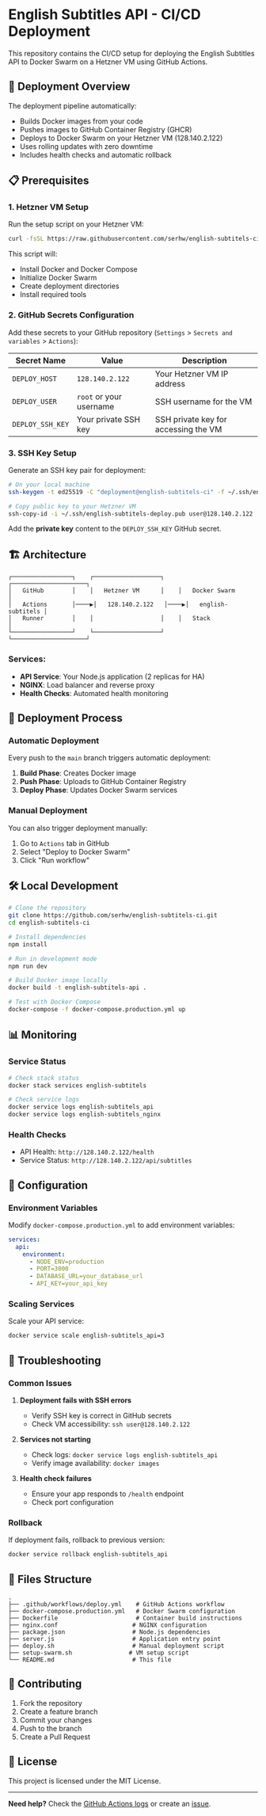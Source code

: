 # English Subtitles API - CI/CD Deployment

This repository contains the CI/CD setup for deploying the English Subtitles API to Docker Swarm on a Hetzner VM using GitHub Actions.

## 🚀 Deployment Overview

The deployment pipeline automatically:
- Builds Docker images from your code
- Pushes images to GitHub Container Registry (GHCR)
- Deploys to Docker Swarm on your Hetzner VM (128.140.2.122)
- Uses rolling updates with zero downtime
- Includes health checks and automatic rollback

## 📋 Prerequisites

### 1. Hetzner VM Setup

Run the setup script on your Hetzner VM:

```bash
curl -fsSL https://raw.githubusercontent.com/serhw/english-subtitels-ci/main/setup-swarm.sh | bash
```

This script will:
- Install Docker and Docker Compose
- Initialize Docker Swarm
- Create deployment directories
- Install required tools

### 2. GitHub Secrets Configuration

Add these secrets to your GitHub repository (`Settings` > `Secrets and variables` > `Actions`):

| Secret Name | Value | Description |
|-------------|--------|-------------|
| `DEPLOY_HOST` | `128.140.2.122` | Your Hetzner VM IP address |
| `DEPLOY_USER` | `root` or your username | SSH username for the VM |
| `DEPLOY_SSH_KEY` | Your private SSH key | SSH private key for accessing the VM |

### 3. SSH Key Setup

Generate an SSH key pair for deployment:

```bash
# On your local machine
ssh-keygen -t ed25519 -C "deployment@english-subtitels-ci" -f ~/.ssh/english-subtitels-deploy

# Copy public key to your Hetzner VM
ssh-copy-id -i ~/.ssh/english-subtitels-deploy.pub user@128.140.2.122
```

Add the **private key** content to the `DEPLOY_SSH_KEY` GitHub secret.

## 🏗️ Architecture

```
┌─────────────────┐    ┌───────────────────┐    ┌─────────────────────┐
│   GitHub        │    │   Hetzner VM      │    │   Docker Swarm      │
│   Actions       │────▶│   128.140.2.122   │────▶│   english-subtitels │
│   Runner        │    │                   │    │   Stack             │
└─────────────────┘    └───────────────────┘    └─────────────────────┘
```

### Services:
- **API Service**: Your Node.js application (2 replicas for HA)
- **NGINX**: Load balancer and reverse proxy
- **Health Checks**: Automated health monitoring

## 🔄 Deployment Process

### Automatic Deployment

Every push to the `main` branch triggers automatic deployment:

1. **Build Phase**: Creates Docker image
2. **Push Phase**: Uploads to GitHub Container Registry
3. **Deploy Phase**: Updates Docker Swarm services

### Manual Deployment

You can also trigger deployment manually:

1. Go to `Actions` tab in GitHub
2. Select "Deploy to Docker Swarm"
3. Click "Run workflow"

## 🛠️ Local Development

```bash
# Clone the repository
git clone https://github.com/serhw/english-subtitels-ci.git
cd english-subtitels-ci

# Install dependencies
npm install

# Run in development mode
npm run dev

# Build Docker image locally
docker build -t english-subtitels-api .

# Test with Docker Compose
docker-compose -f docker-compose.production.yml up
```

## 📊 Monitoring

### Service Status
```bash
# Check stack status
docker stack services english-subtitels

# Check service logs
docker service logs english-subtitels_api
docker service logs english-subtitels_nginx
```

### Health Checks
- API Health: `http://128.140.2.122/health`
- Service Status: `http://128.140.2.122/api/subtitles`

## 🔧 Configuration

### Environment Variables

Modify `docker-compose.production.yml` to add environment variables:

```yaml
services:
  api:
    environment:
      - NODE_ENV=production
      - PORT=3000
      - DATABASE_URL=your_database_url
      - API_KEY=your_api_key
```

### Scaling Services

Scale your API service:

```bash
docker service scale english-subtitels_api=3
```

## 🚨 Troubleshooting

### Common Issues

1. **Deployment fails with SSH errors**
   - Verify SSH key is correct in GitHub secrets
   - Check VM accessibility: `ssh user@128.140.2.122`

2. **Services not starting**
   - Check logs: `docker service logs english-subtitels_api`
   - Verify image availability: `docker images`

3. **Health check failures**
   - Ensure your app responds to `/health` endpoint
   - Check port configuration

### Rollback

If deployment fails, rollback to previous version:

```bash
docker service rollback english-subtitels_api
```

## 📝 Files Structure

```
.
├── .github/workflows/deploy.yml    # GitHub Actions workflow
├── docker-compose.production.yml   # Docker Swarm configuration
├── Dockerfile                      # Container build instructions
├── nginx.conf                     # NGINX configuration
├── package.json                   # Node.js dependencies
├── server.js                      # Application entry point
├── deploy.sh                      # Manual deployment script
├── setup-swarm.sh                # VM setup script
└── README.md                      # This file
```

## 🤝 Contributing

1. Fork the repository
2. Create a feature branch
3. Commit your changes
4. Push to the branch
5. Create a Pull Request

## 📜 License

This project is licensed under the MIT License.

---

**Need help?** Check the [GitHub Actions logs](../../actions) or create an [issue](../../issues).
